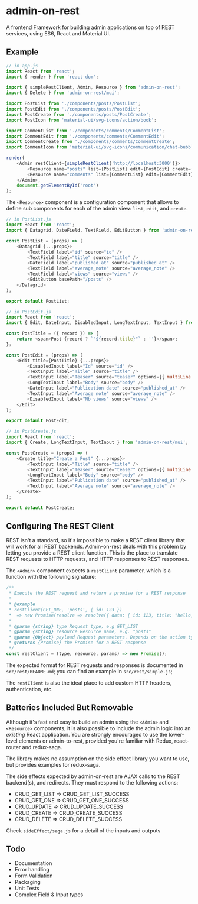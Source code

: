 # admin-on-rest

A frontend Framework for building admin applications on top of REST services, using ES6, React and Material UI.

## Example

```js
// in app.js
import React from 'react';
import { render } from 'react-dom';

import { simpleRestClient, Admin, Resource } from 'admin-on-rest';
import { Delete } from 'admin-on-rest/mui';

import PostList from './components/posts/PostList';
import PostEdit from './components/posts/PostEdit';
import PostCreate from './components/posts/PostCreate';
import PostIcon from 'material-ui/svg-icons/action/book';

import CommentList from './components/comments/CommentList';
import CommentEdit from './components/comments/CommentEdit';
import CommentCreate from './components/comments/CommentCreate';
import CommentIcon from 'material-ui/svg-icons/communication/chat-bubble';

render(
    <Admin restClient={simpleRestClient('http://localhost:3000')}>
        <Resource name="posts" list={PostList} edit={PostEdit} create={PostCreate} remove={Delete} icon={PostIcon}/>
        <Resource name="comments" list={CommentList} edit={CommentEdit} create={CommentCreate} remove={Delete} icon={CommentIcon}/>
    </Admin>,
    document.getElementById('root')
);
```

The `<Resource>` component is a configuration component that allows to define sub components for each of the admin view: `list`, `edit`, and `create`.

```js
// in PostList.js
import React from 'react';
import { Datagrid, DateField, TextField, EditButton } from 'admin-on-rest/mui';

const PostList = (props) => (
    <Datagrid {...props}>
        <TextField label="id" source="id" />
        <TextField label="title" source="title" />
        <DateField label="published_at" source="published_at" />
        <TextField label="average_note" source="average_note" />
        <TextField label="views" source="views" />
        <EditButton basePath="/posts" />
    </Datagrid>
);

export default PostList;
```

```js
// in PostEdit.js
import React from 'react';
import { Edit, DateInput, DisabledInput, LongTextInput, TextInput } from 'admin-on-rest/mui';

const PostTitle = ({ record }) => {
    return <span>Post {record ? `"${record.title}"` : ''}</span>;
};

const PostEdit = (props) => (
    <Edit title={PostTitle} {...props}>
        <DisabledInput label="Id" source="id" />
        <TextInput label="Title" source="title" />
        <TextInput label="Teaser" source="teaser" options={{ multiLine: true }} />
        <LongTextInput label="Body" source="body" />
        <DateInput label="Publication date" source="published_at" />
        <TextInput label="Average note" source="average_note" />
        <DisabledInput label="Nb views" source="views" />
    </Edit>
);

export default PostEdit;
```

```js
// in PostCreate.js
import React from 'react';
import { Create, LongTextInput, TextInput } from 'admin-on-rest/mui';

const PostCreate = (props) => (
    <Create title="Create a Post" {...props}>
        <TextInput label="Title" source="title" />
        <TextInput label="Teaser" source="teaser" options={{ multiLine: true }} />
        <LongTextInput label="Body" source="body" />
        <TextInput label="Publication date" source="published_at" />
        <TextInput label="Average note" source="average_note" />
    </Create>
);

export default PostCreate;
```

## Configuring The REST Client

REST isn't a standard, so it's impossible to make a REST client library that will work for all REST backends. Admin-on-rest deals with this problem by letting you provide a REST client function. This is the place to translate REST requests to HTTP requests, and HTTP responses to REST responses.

The `<Admin>` component expects a `restClient` parameter, which is a function with the following signature:

```js
/**
 * Execute the REST request and return a promise for a REST response
 *
 * @example
 * restClient(GET_ONE, 'posts', { id: 123 })
 *  => new Promise(resolve => resolve({ data: { id: 123, title: "hello, world" } }))
 *
 * @param {string} type Request type, e.g GET_LIST
 * @param {string} resource Resource name, e.g. "posts"
 * @param {Object} payload Request parameters. Depends on the action type
 * @returns {Promise} the Promise for a REST response
 */
const restClient = (type, resource, params) => new Promise();
```

The expected format for REST requests and responses is documented in `src/rest/README.md`; you can find an example in `src/rest/simple.js`;

The `restClient` is also the ideal place to add custom HTTP headers, authentication, etc.

## Batteries Included But Removable

Although it's fast and easy to build an admin using the `<Admin>` and `<Resource>` components, it is also possible to include the admin logic into an *existing* React application. You are strongly encouraged to use the lower-level elements or admin-to-rest, provided you're familiar with Redux, react-router and redux-saga.

The library makes no assumption on the side effect library you want to use, but provides examples for redux-saga.

The side effects expected by admin-on-rest are AJAX calls to the REST backend(s), and redirects. They must respond to the following actions:

* CRUD_GET_LIST => CRUD_GET_LIST_SUCCESS
* CRUD_GET_ONE => CRUD_GET_ONE_SUCCESS
* CRUD_UPDATE => CRUD_UPDATE_SUCCESS
* CRUD_CREATE => CRUD_CREATE_SUCCESS
* CRUD_DELETE => CRUD_DELETE_SUCCESS

Check `sideEffect/saga.js` for a detail of the inputs and outputs

## Todo

* Documentation
* Error handling
* Form Validation
* Packaging
* Unit Tests
* Complex Field & Input types
